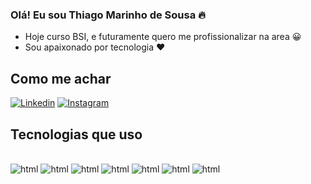 ### Olá! Eu sou Thiago Marinho de Sousa 🔥

- Hoje curso BSI, e futuramente quero me profissionalizar na area 😀
- Sou apaixonado por tecnologia ❤️


## Como me achar


[![Linkedin](https://img.shields.io/badge/LinkedIn-0077B5?style=for-the-badge&logo=linkedin&logoColor=white)](https://www.linkedin.com/in/thiagomsousa/)
[![Instagram](https://img.shields.io/badge/Instagram-E4405F?style=for-the-badge&logo=instagram&logoColor=white)](https://www.instagram.com/thzz.xs/)


## Tecnologias que uso 

<div style ="display: inline_block"><br>
<img aling="center" alt="html" src="https://img.shields.io/badge/Java-ED8B00?style=for-the-badge&logo=openjdk&logoColor=white"> 
<img aling="center" alt="html" src="https://img.shields.io/badge/HTML-239120?style=for-the-badge&logo=html5&logoColor=white">
<img aling="center" alt="html" src="https://img.shields.io/badge/CSS-239120?&style=for-the-badge&logo=css3&logoColor=white">
<img aling="center" alt="html" src="https://img.shields.io/badge/Bootstrap-563D7C?style=for-the-badge&logo=bootstrap&logoColor=white">
<img aling="center" alt="html" src="https://img.shields.io/badge/SQLite-07405E?style=for-the-badge&logo=sqlite&logoColor=white">
<img aling="center" alt="html" src="https://img.shields.io/badge/React-20232A?style=for-the-badge&logo=react&logoColor=61DAFB">
<img aling="center" alt="html" src="https://img.shields.io/badge/Python-14354C?style=for-the-badge&logo=python&logoColor=white">
</div>



